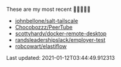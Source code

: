 These are my most recent 🌟🌟🌟🌟🌟

* [johnbellone/salt-tailscale](https://github.com/johnbellone/salt-tailscale)
* [Chocobozzz/PeerTube](https://github.com/Chocobozzz/PeerTube)
* [scottyhardy/docker-remote-desktop](https://github.com/scottyhardy/docker-remote-desktop)
* [randsleadershipslack/employer-test](https://github.com/randsleadershipslack/employer-test)
* [robcowart/elastiflow](https://github.com/robcowart/elastiflow)

Last updated: 2021-01-12T03:44:49.912313
